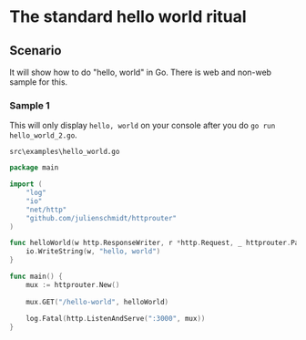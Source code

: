 # The standard hello world ritual

## Scenario

It will show how to do "hello, world" in Go. There is web and non-web sample for this.

### Sample 1

This will only display `hello, world` on your console after you do `go run hello_world_2.go`.

`src\examples\hello_world.go`

```go
package main

import (
    "log"
    "io"
    "net/http"
    "github.com/julienschmidt/httprouter"
)

func helloWorld(w http.ResponseWriter, r *http.Request, _ httprouter.Params) {
    io.WriteString(w, "hello, world")
}

func main() {
    mux := httprouter.New()
    
    mux.GET("/hello-world", helloWorld)
    
    log.Fatal(http.ListenAndServe(":3000", mux))
}
```